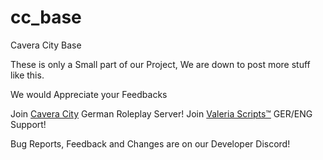 # cc_base
Cavera City Base

These is only a Small part of our Project,
We are down to post more stuff like this. 

We would Appreciate your Feedbacks

Join [Cavera City](https://discord.gg/PhJCzW7MHf) German Roleplay Server!
Join [Valeria Scripts™](https://discord.gg/FhzQ7RXJ8C) GER/ENG Support!

Bug Reports, Feedback and Changes are on our Developer Discord!
